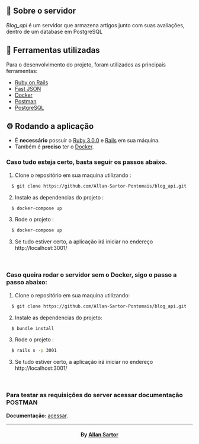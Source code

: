 <h2>
  📃 Sobre o servidor
</h2>

<i>Blog_api</i> é um servidor que armazena artigos junto com suas avaliações, dentro de um database em PostgreSQL

<h2>🔧 Ferramentas utilizadas</h2>
Para o desenvolvimento do projeto, foram utilizados as principais ferramentas:
<ul>
  <li><a href="https://rubyonrails.org/">Ruby on Rails</a></li>
  <li><a href="https://github.com/jsonapi-serializer/jsonapi-serializer">Fast JSON</a></li>
  <li><a href="https://www.docker.com/">Docker</a></li>
  <li><a href="https://www.postman.com/">Postman</a></li>
  <li><a href="https://www.postgresql.org/">PostgreSQL</a></li>
</ul>

<h2>⚙ Rodando a aplicação</h2>
<ul>
  <li>É <b>necessário</b> possuir o <a href="https://www.ruby-lang.org/pt/downloads/">Ruby 3.0.0</a> e <a href="https://rubyonrails.org/">Rails</a> em sua máquina.</li>
  <li>Também é <b>preciso</b> ter o <a href="https://docs.docker.com/get-docker/">Docker</a>.</li>
</ul>

<h3>Caso tudo esteja certo, basta seguir os passos abaixo.</h3>

1. Clone o repositório em sua maquina utilizando :

```sh
  $ git clone https://github.com/Allan-Sartor-Pontomais/blog_api.git
```
2. Instale as dependencias do projeto :
```sh
  $ docker-compose up
```
3. Rode o projeto :
```sh
  $ docker-compose up
```
3. Se tudo estiver certo, a aplicação irá iniciar no endereço http://localhost:3001/

<br />

<h3> Caso queira rodar o servidor sem o Docker, sigo o passo a passo abaixo: </h3>

1. Clone o repositório em sua maquina utilizando:
```sh
  $ git clone https://github.com/Allan-Sartor-Pontomais/blog_api.git
```
2. Instale as dependencias do projeto:
```sh
  $ bundle install
```
3. Rode o projeto :
```sh
  $ rails s -p 3001
```
3. Se tudo estiver certo, a aplicação irá iniciar no endereço http://localhost:3001/

<br />

<h3>Para testar as requisições do server acessar documentação POSTMAN</h3>

<b>Documentação: </b> <a href="https://www.postman.com/aerospace-pilot-75824004/workspace/articles/documentation/19698363-48162d82-ac9d-4793-b566-c680be211c67">acessar</a>.

<hr>
<h4 align="center">
    By <a href="https://www.linkedin.com/in/allan-gustavo-aa6844131/" target="_blank">Allan Sartor</a>
</h4>
